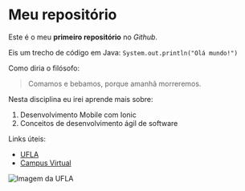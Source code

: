 # Meu repositório
Este é o meu **primeiro repositório** no *Github*.

Eis um trecho de código em Java:
`System.out.println("Olá mundo!")`

Como diria o filósofo:
> Comamos e bebamos, porque amanhã morreremos.

Nesta disciplina eu irei aprende mais sobre:
1. Desenvolvimento Mobile com Ionic
2. Conceitos de desenvolvimento ágil de software

Links úteis:
* [UFLA](https://ufla.br/)
* [Campus Virtual](https://campusvirtual.ufla.br/)

![Imagem da UFLA](https://lh3.googleusercontent.com/p/AF1QipM46tpDCRxp_SZYv29TJMVYHYjGOsoavBsWnz6-=s1360-w1360-h1020)
